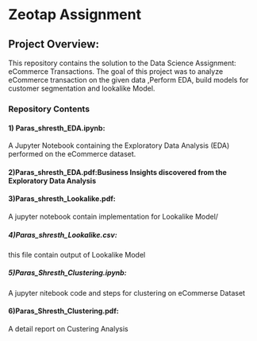 # Zeotap Assignment
## Project Overview:
This repository contains the solution to the Data Science Assignment: eCommerce Transactions. The goal of this project was to analyze eCommerce transaction on the given data ,Perform EDA, build models for customer segmentation and lookalike Model. 

### Repository Contents
#### 1) Paras_shresth_EDA.ipynb:
A Jupyter Notebook containing the Exploratory Data Analysis (EDA) performed on the eCommerce dataset.

#### 2)Paras_shresth_EDA.pdf:Business Insights discovered from the Exploratory Data Analysis

#### 3)Paras_shresth_Lookalike.pdf:
A jupyter notebook contain implementation for Lookalike Model/

##### 4)Paras_shresth_Lookalike.csv:
this file contain output of Lookalike Model

##### 5)Paras_Shresth_Clustering.ipynb:
A jupyter nitebook code and steps for clustering on eCommerse Dataset

#### 6)Paras_Shresth_Clustering.pdf:
A detail report on Custering Analysis
